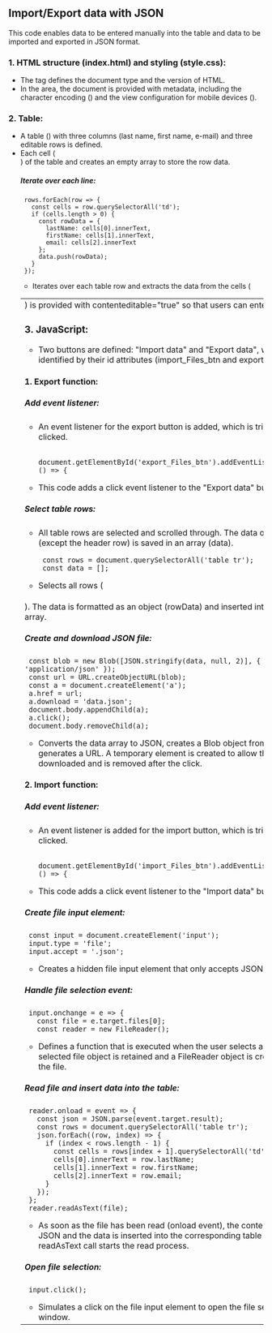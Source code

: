## Import/Export data with JSON
This code enables data to be entered manually into the table and data to be imported and exported in JSON format.

### 1. HTML structure (index.html) and styling (style.css):
 - The <!DOCTYPE html> tag defines the document type and the version of HTML.
 - In the <head> area, the document is provided with metadata, including the character encoding (<meta charset="UTF-8">) and the view configuration for mobile devices (<meta name="viewport" content="width=device-width, initial-scale=1.0">).


### 2. Table:
 - A table (<table>) with three columns (last name, first name, e-mail) and three editable rows is defined.
 - Each cell (<td>) is provided with contenteditable="true" so that users can enter data directly.


### 3. JavaScript:
 - Two buttons are defined: "Import data" and "Export data", which are identified by their id attributes (import_Files_btn and export_Files_btn).

#### 1. Export function:
##### Add event listener:
 - An event listener for the export button is added, which is triggered when clicked.

   ```
    document.getElementById('export_Files_btn').addEventListener('click', () => {
   ```

 - This code adds a click event listener to the "Export data" button.

##### Select table rows:
 - All table rows are selected and scrolled through. The data of each row (except the header row) is saved in an array (data).

   ```
    const rows = document.querySelectorAll('table tr');
    const data = [];
   ```

 - Selects all rows (<tr>) of the table and creates an empty array to store the row data.

##### Iterate over each line:

   ```
    rows.forEach(row => {
      const cells = row.querySelectorAll('td');
      if (cells.length > 0) {
        const rowData = {
          lastName: cells[0].innerText,
          firstName: cells[1].innerText,
          email: cells[2].innerText
        };
        data.push(rowData);
      }
    });
   ```

 - Iterates over each table row and extracts the data from the cells (<td>). The data is formatted as an object (rowData) and inserted into the data array.

##### Create and download JSON file:

   ```
    const blob = new Blob([JSON.stringify(data, null, 2)], { type: 'application/json' });
    const url = URL.createObjectURL(blob);
    const a = document.createElement('a');
    a.href = url;
    a.download = 'data.json';
    document.body.appendChild(a);
    a.click();
    document.body.removeChild(a);
   ```

- Converts the data array to JSON, creates a Blob object from it and generates a URL. A temporary <a> element is created to allow the file to be downloaded and is removed after the click.

 #### 2. Import function:
 ##### Add event listener:
- An event listener is added for the import button, which is triggered when clicked.

   ```
    document.getElementById('import_Files_btn').addEventListener('click', () => {
   ```

 - This code adds a click event listener to the "Import data" button.

##### Create file input element:

   ```
    const input = document.createElement('input');
    input.type = 'file';
    input.accept = '.json';
   ```

 - Creates a hidden file input element that only accepts JSON files.

##### Handle file selection event:

   ```
    input.onchange = e => {
      const file = e.target.files[0];
      const reader = new FileReader();
   ```

 - Defines a function that is executed when the user selects a file. The selected file object is retained and a FileReader object is created to read the file.

##### Read file and insert data into the table:

   ```
    reader.onload = event => {
      const json = JSON.parse(event.target.result);
      const rows = document.querySelectorAll('table tr');
      json.forEach((row, index) => {
        if (index < rows.length - 1) {
          const cells = rows[index + 1].querySelectorAll('td');
          cells[0].innerText = row.lastName;
          cells[1].innerText = row.firstName;
          cells[2].innerText = row.email;
        }
      });
    };
    reader.readAsText(file);
   ```

 - As soon as the file has been read (onload event), the content is parsed as JSON and the data is inserted into the corresponding table cells. The readAsText call starts the read process.

##### Open file selection:

   ```
    input.click();
   ```

- Simulates a click on the file input element to open the file selection window.
